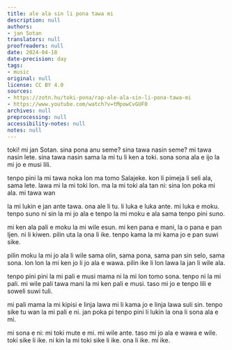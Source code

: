 ```yaml
---
title: ale ala sin li pona tawa mi
description: null
authors:
- jan Sotan
translators: null
proofreaders: null
date: 2024-04-18
date-precision: day
tags:
- music
original: null
license: CC BY 4.0
sources:
- https://zotn.hu/toki-pona/rap-ale-ala-sin-li-pona-tawa-mi
- https://www.youtube.com/watch?v=tMpowCvGUF0
archives: null
preprocessing: null
accessibility-notes: null
notes: null
---
```


toki! mi jan Sotan.
sina pona anu seme?
sina tawa nasin seme?
mi tawa nasin lete.
sina tawa nasin sama la
mi tu li ken a toki.
sona sona ala e ijo la
mi jo e musi lili.

tenpo pini la mi tawa noka lon ma tomo Salajeke.
kon li pimeja li seli ala, sama lete.
lawa mi la mi toki lon. ma la mi toki ala
tan ni: sina lon poka mi ala.
mi tawa wan

la mi lukin e jan ante tawa. ona ale li tu.
li luka e luka ante. mi luka e moku.
tenpo suno ni sin la mi jo ala e tenpo
la mi moku e ala sama tenpo pini suno.

mi ken ala pali e moku la mi wile esun.
mi ken pana e mani, la o pana e pan Ijen.
ni li kiwen. pilin uta la ona li ike.
tenpo kama la mi kama jo e pan suwi sike.

pilin moku la mi jo ala li wile
sama olin, sama pona, sama pan sin selo, sama sona.
lon lon la mi ken jo li jo ala e wawa.
pilin ike li lon lawa la jan li wile ala.

tenpo pini pini la mi pali e musi mama ni
la mi lon tomo sona. tenpo ni la mi pali.
mi wile pali tawa mani la mi ken pali e musi.
taso mi jo e tenpo lili e soweli suwi tuli.

mi pali mama la mi kipisi e linja lawa mi
li kama jo e linja lawa suli sin.
tenpo sike tu wan la mi pali e ni.
jan poka pi tenpo pini li lukin la ona li sona ala
e mi.

mi sona e ni:
mi toki mute e mi.
mi wile ante.
taso mi jo ala e wawa e wile.
toki sike li ike.
ni kin la mi toki sike li ike.
ona li ike.
mi ike.